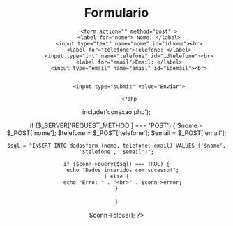 <!DOCTYPE html>
<html>
<head>
<meta charset="UTF-8"/>
<title>Formulario</title> 
<link rel="stylesheet" type="text/css" href="estilo.css">

</head>
<body>
    <header>   
        <h1> Formulario </h1>
        <section>

        
            <form action="" method="post" >
            <label for="nome"> Nome: </label>
            <input type="text" name="nome" id="idnome"><br>
            <label for="telefone">Telefone: </label>
            <input type="int" name="telefone" id="idtelefone"><br>
            <label for="email">Email: </label>
            <input type="email" name="email" id="idemail"><br>
            

            <input type="submit" value="Enviar">

            <?php
include('conexao.php');

if ($_SERVER['REQUEST_METHOD'] === 'POST') {
    $nome = $_POST['nome'];
    $telefone = $_POST['telefone'];
    $email = $_POST['email'];

    $sql = "INSERT INTO dadosform (nome, telefone, email) VALUES ('$nome', '$telefone', '$email')";

    if ($conn->query($sql) === TRUE) {
        echo "Dados inseridos com sucesso!";
    } else {
        echo "Erro: " . "<br>" . $conn->error;
    }
}

$conn->close();
?>
        </form>
        </section>
    </header>






</body>
</html>
